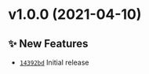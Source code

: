 # v1.0.0 (2021-04-10)

## ✨ New Features
- [`14392bd`](https://github.com/TomokiMiyauci/arithmetic4/commit/14392bd)   Initial release
